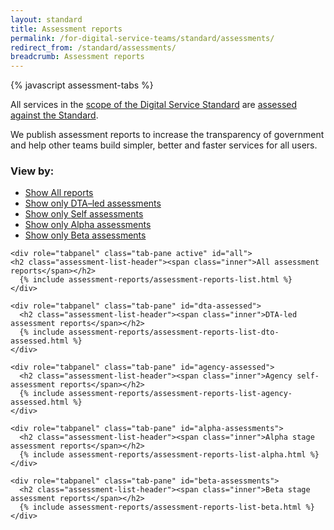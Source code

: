 ```yaml
---
layout: standard
title: Assessment reports
permalink: /for-digital-service-teams/standard/assessments/
redirect_from: /standard/assessments/
breadcrumb: Assessment reports
---
```


{% javascript assessment-tabs %}

All services in the [scope of the Digital Service Standard](/standard/scope-of-standard/) are [assessed against the Standard](/standard/meeting-standard/).

We publish assessment reports to increase the transparency of government and help other teams build simpler, better and faster services for all users.

<div>

  <!-- Nav tabs -->
  <nav class="inline-tab-nav">
    <h3>View by:</h3>
    <ul>
      <li>
        <a href="#all" class="is-current">
          <span class="is-visuallyhidden">Show </span>All reports
        </a>
      </li>
      <li>
        <a href="#dta-assessed">
          <span class="is-visuallyhidden">Show only </span>DTA&ndash;led assessments
        </a>
      </li>
      <li>
        <a href="#agency-assessed">
          <span class="is-visuallyhidden">Show only </span>Self assessments
        </a>
      </li>
      <li>
         <a href="#alpha-assessments">
           <span class="is-visuallyhidden">Show only </span>Alpha assessments
         </a>
      </li>
      <li>
        <a href="#beta-assessments">
          <span class="is-visuallyhidden">Show only </span>Beta assessments
        </a>
      </li>
    </ul>
  </nav>

  <!-- Tab panes -->
  <div class="tab-content">

    <div role="tabpanel" class="tab-pane active" id="all">
    <h2 class="assessment-list-header"><span class="inner">All assessment reports</span></h2>
      {% include assessment-reports/assessment-reports-list.html %}
    </div>

    <div role="tabpanel" class="tab-pane" id="dta-assessed">
      <h2 class="assessment-list-header"><span class="inner">DTA-led assessment reports</span></h2>
      {% include assessment-reports/assessment-reports-list-dto-assessed.html %}
    </div>

    <div role="tabpanel" class="tab-pane" id="agency-assessed">
      <h2 class="assessment-list-header"><span class="inner">Agency self-assessment reports</span></h2>
      {% include assessment-reports/assessment-reports-list-agency-assessed.html %}
    </div>

    <div role="tabpanel" class="tab-pane" id="alpha-assessments">
      <h2 class="assessment-list-header"><span class="inner">Alpha stage assessment reports</span></h2>
      {% include assessment-reports/assessment-reports-list-alpha.html %}
    </div>

    <div role="tabpanel" class="tab-pane" id="beta-assessments">
      <h2 class="assessment-list-header"><span class="inner">Beta stage assessment reports</span></h2>
      {% include assessment-reports/assessment-reports-list-beta.html %}
    </div>
  </div>

</div>



